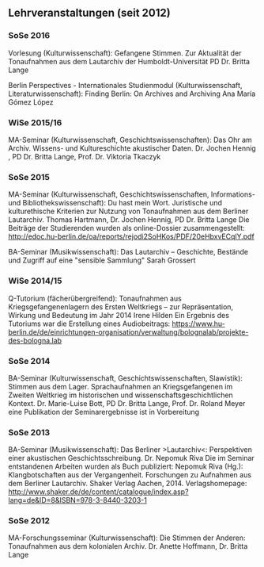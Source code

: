 ## Lehrveranstaltungen (seit 2012)


### SoSe 2016

Vorlesung (Kulturwissenschaft): Gefangene Stimmen. Zur Aktualität der Tonaufnahmen aus dem Lautarchiv der Humboldt-Universität
PD Dr. Britta Lange

Berlin Perspectives - Internationales Studienmodul (Kulturwissenschaft, Literaturwissenschaft): Finding Berlin: On Archives and Archiving 
Ana María Gómez López

### WiSe 2015/16

MA-Seminar (Kulturwissenschaft, Geschichtswissenschaften): Das Ohr am Archiv. Wissens- und Kultureschichte akustischer Daten.
Dr. Jochen Hennig , PD Dr. Britta Lange, Prof. Dr. Viktoria Tkaczyk

### SoSe 2015

MA-Seminar (Kulturwissenschaft, Geschichtswissenschaften, Informations- und Bibliothekswissenschaft): Du hast mein Wort. Juristische und kulturethische Kriterien zur Nutzung von Tonaufnahmen aus dem Berliner Lautarchiv.
Thomas Hartmann, Dr. Jochen Hennig, PD Dr. Britta Lange
Die Beiträge der Studierenden wurden als online-Dossier zusammengestellt: http://edoc.hu-berlin.de/oa/reports/rejodi2SoHKos/PDF/20eHbxvECqlY.pdf

BA-Seminar (Musikwissenschaft): Das Lautarchiv – Geschichte, Bestände und Zugriff auf eine "sensible Sammlung"
Sarah Grossert

### WiSe 2014/15

Q-Tutorium (fächerübergreifend): Tonaufnahmen aus Kriegsgefangenenlagern des Ersten Weltkriegs 
– zur Repräsentation, Wirkung und Bedeutung im Jahr 2014
Irene Hilden
Ein Ergebnis des Tutoriums war die Erstellung eines Audiobeitrags: https://www.hu-berlin.de/de/einrichtungen-organisation/verwaltung/bolognalab/projekte-des-bologna.lab

### SoSe 2014

BA-Seminar (Kulturwissenschaft, Geschichtswissenschaften, Slawistik): Stimmen aus dem Lager. Sprachaufnahmen an Kriegsgefangenen im Zweiten Weltkrieg im historischen und wissenschaftsgeschichtlichen Kontext.
Dr. Marie-Luise Bott, PD Dr. Britta Lange, Prof. Dr. Roland Meyer
eine Publikation der Seminarergebnisse ist in Vorbereitung 

### SoSe 2013

BA-Seminar (Musikwissenschaft): Das Berliner >Lautarchiv<: Perspektiven einer akustischen Geschichtsschreibung.
Dr. Nepomuk Riva
Die im Seminar entstandenen Arbeiten wurden als Buch publiziert: 
Nepomuk Riva (Hg.): Klangbotschaften aus der Vergangenheit. Forschungen zu Aufnahmen aus dem Berliner Lautarchiv. Shaker Verlag Aachen, 2014. 
Verlagshomepage: http://www.shaker.de/de/content/catalogue/index.asp?lang=de&ID=8&ISBN=978-3-8440-3203-1

### SoSe 2012

MA-Forschungsseminar (Kulturwissenschaft): Die Stimmen der Anderen: Tonaufnahmen aus dem kolonialen Archiv.
Dr. Anette Hoffmann, Dr. Britta Lange
